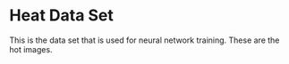 # Heat Data Set

This is the data set that is used for neural network training. These are the hot images. 
